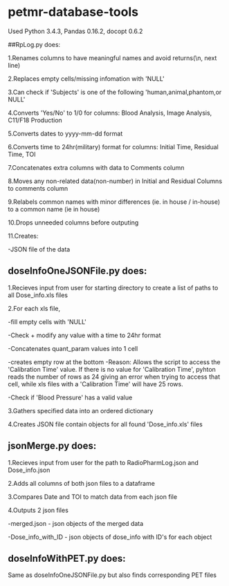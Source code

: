 # petmr-database-tools
Used Python 3.4.3, Pandas 0.16.2, docopt 0.6.2

##RpLog.py does:

1.Renames columns to have meaningful names and avoid returns(\n, next line)

2.Replaces empty cells/missing infomation with 'NULL'

3.Can check if 'Subjects' is one of the following 'human,animal,phantom,or NULL'

4.Converts 'Yes/No' to 1/0 for columns: Blood Analysis, Image Analysis, C11/F18 Production

5.Converts dates to yyyy-mm-dd format

6.Converts time to 24hr(military) format for columns: Initial Time, Residual Time, TOI

7.Concatenates extra columns with data to Comments column

8.Moves any non-related data(non-number) in Initial and Residual Columns to comments column

9.Relabels common names with minor differences (ie. in house / in-house) to a common name (ie in house)

10.Drops unneeded columns before outputing

11.Creates:

  -JSON file of the data
  
## doseInfoOneJSONFile.py does:
1.Recieves input from user for starting directory to create a list of paths to all Dose_info.xls files

2.For each xls file,
  
  -fill empty cells with 'NULL'
  
  -Check + modify any value with a time to 24hr format
  
  -Concatenates quant_param values into 1 cell
  
  -creates empty row at the bottom
    -Reason: Allows the script to access the 'Calibration Time' value. If there is no value for 'Calibration Time', pyhton reads the number of rows as 24 giving an error when trying to access that cell, while xls files with a 'Calibration Time' will have 25 rows.
    
  -Check if 'Blood Pressure' has a valid value
  
3.Gathers specified data into an ordered dictionary

4.Creates JSON file contain objects for all found 'Dose_info.xls' files 

##  jsonMerge.py does:
1.Recieves input from user for the path to RadioPharmLog.json and Dose_info.json

2.Adds all columns of both json files to a dataframe

3.Compares Date and TOI to match data from each json file

4.Outputs 2 json files
  
  -merged.json - json objects of the merged data
  
  -Dose_info_with_ID - json objects of dose_info with ID's for each object

##  doseInfoWithPET.py does:
Same as doseInfoOneJSONFile.py but also finds corresponding PET files
